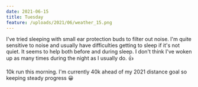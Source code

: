 ```yaml
---
date: 2021-06-15
title: Tuesday
feature: /uploads/2021/06/weather_15.png
---
```


I've tried sleeping with small ear protection buds to filter out noise. I'm quite sensitive to noise and usually have difficulties getting to sleep if it's not quiet. It seems to help both before and during sleep. I don't think I've woken up as many times during the night as I usually do. 👍

10k run this morning. I'm currently 40k ahead of my 2021 distance goal so keeping steady progress 😀
